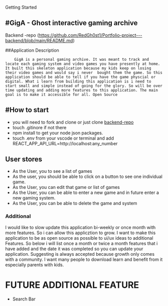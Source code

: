 Getting  Started

#GigA - Ghost interactive gaming archive
---

Backend -repo (https://github.com/RedGh0st1/Portfolio-project---backend/blob/main/README.md)

##Application Description 

        GigA is a personal gaming archive. It was meant to track and locate each gaming system and video games you have presently at home. It built this skeleton application because my kids keep on losing their video games and would say i never  bought them the game. So this application should be able to tell if you have the game physcial or digital. What i learn from building this application is i need to start small and simple instead of going for the glory. So will be over time updating and adding more features to this application. The main goal is to make it accessible for all. Open Source


#How to start 
---

+ you will need to fork and clone or just clone [backend-repo](https://github.com/RedGh0st1/Portfolio-project---backend/blob/main/README.md)
+ touch .gitinore if not there
+ npm install to get your node json packages.
+ touch .env from your vscode or terminal and add REACT_APP_API_URL=http://localhost:any_number


## User stores
+ As the User, you to see a list of games
+ As the user, you should be able to click on a button to see one individual game.
+ As the User, you can edit that game or list of games
+ As the User, you can be able to enter a new game and in future enter a new gaming system.
+ As the User, you can be able to delete the game and system



### Additional
 I would like to slow update this application bi-weekly or once month with more features. So i can allow this applicztion to grow. I want to make this application to be as open source as possible to ui/ux ideas to additional Features. So below i will list once a month or twice a month features that i have added and the date it was completed so you can update your application. Suggesting is always accepted because growth only comes with a community. I want many  people to download learn and benefit from it especially parents with kids.




# FUTURE ADDITIONAL FEATURE
+ Search Bar
